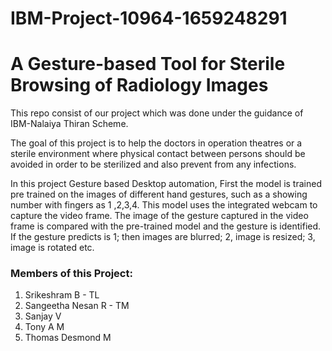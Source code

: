 # IBM-Project-10964-1659248291
# A Gesture-based Tool for Sterile Browsing of Radiology Images

This repo consist of our project which was done under the guidance of IBM-Nalaiya Thiran Scheme.

The goal of this project is to help the doctors in operation theatres or a sterile environment where physical contact between persons should be avoided in order to be sterilized and also prevent from any infections.

In this project Gesture based Desktop automation, First the model is trained pre trained on the images of different hand gestures, such as a showing number with fingers as 1 ,2,3,4. This model uses the integrated webcam to capture the video frame. The image of the gesture captured in the video frame is compared with the pre-trained model and the gesture is identified. If the gesture predicts is 1; then images are blurred; 2, image is resized; 3, image is rotated etc.


### Members of this Project: 

1. Srikeshram B - TL
2. Sangeetha Nesan R - TM
3. Sanjay V
4. Tony A M
5. Thomas Desmond M 